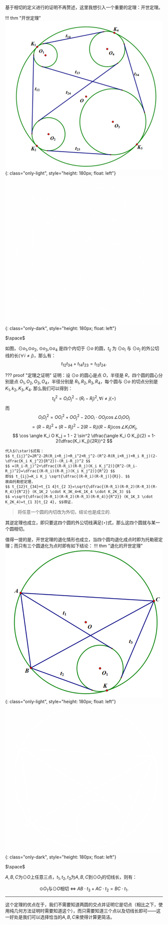 基于相切的定义进行的证明不再赘述，这里我想引入一个重要的定理：开世定理。

!!! thm "开世定理"
    ![](../../../assets/images/casey_default.png){: class="only-light", style="height: 180px; float: left"}
    ![](../../../assets/images/casey_slate.png){: class="only-dark", style="height: 180px; float: left"}
    <p>$\space$</p>
    <p style="margin-bottom: 8px;">
        如图，$\odot o_1$,$\odot o_2$, $\odot o_3$,$\odot o_4$ 是四个内切于 $\odot o$ 的圆，$t_{i j}$ 为 $\odot o_i$ 与 $\odot o_j$ 的外公切线的长($\forall i \neq j$)，那么有：
        $$ t_{1 2}t_{3 4}+t_{1 4}t_{2 3}=t_{1 3}t_{2 4}. $$
    </p>

??? proof "定理之证明"
    证明：设 $\odot o$ 的圆心是点 $O$，半径是 $R$，四个圆的圆心分别是点 $O_1,O_2,O_3,O_4$，半径分别是 $R_1,R_2,R_3,R_4$，每个圆与 $\odot o$ 的切点分别是 $K_1,k_2,K_3,K_4$. 那么我们可以得到：
    $$ t_{ij}^2=O_i O_j^2-(R_i-R_j)^2 ,\forall i \neq j (\star) $$
    而$$ O_i O_j^2=O O_i^2 +O O_j^2 - 2O O_i \cdot O O_j \cos \angle O_i O O_j $$
    $$ =(R-R_i)^2+(R-R_j)^2-2(R-R_i)(R-R_j)\cos \angle K_i O K_j , $$
    $$ \cos \angle K_i O K_j = 1 - 2 \sin^2 \dfrac{\angle K_i O K_j}{2} = 1-2(\dfrac{K_i K_j}{2R})^2 $$

    代入$(\star)$式有：
    $$ t_{ij}^2=2R^2-2R(R_i+R_j)+R_i^2+R_j^2-(R^2-R(R_i+R_j)+R_i R_j)(2-\dfrac{K_i K_j^2}{R^2})-(R_i-R_j)^2 $$
    $$ =(R_i-R_j)^2+\dfrac{(R-R_i)(R-R_j)(K_i K_j^2)}{R^2-(R_i-R_j)^2}=\dfrac{(R-R_i)(R-R_j)(K_i K_j^2)}{R^2} $$
    即$$ t_{ij}=K_i K_j \sqrt{\dfrac{(R-R_i)(R-R_j)}{R}}. $$
    故由托勒密定理，
    $$ t_{12}t_{34}+t_{1 4}t_{2 3}=\sqrt{\dfrac{(R-R_1)(R-R_2)(R-R_3)(R-R_4)}{R^2}} (K_1K_2 \cdot K_3K_4+K_1K_4 \cdot K_2K_3) $$
    $$ =\sqrt{\dfrac{(R-R_1)(R-R_2)(R-R_3)(R-R_4)}{R^2}} (K_1K_3 \cdot K_2K_4)=t_{1 3}t_{2 4}, $$得证.

>将任意一个圆的内切改为外切，结论也是成立的.

其逆定理也成立，即只要这四个圆的外公切线满足$(\star)$式，那么这四个圆就与某一个圆相切。

值得一提的是，开世定理的退化情形也成立，当四个圆均退化成点时即为托勒密定理；而只有三个圆退化为点时即有如下结论：
!!! thm "退化的开世定理"
    ![](../../../assets/images/backcasey_default.png){: class="only-light", style="height: 180px; float: left"}
    ![](../../../assets/images/backcasey_slate.png){: class="only-dark", style="height: 180px; float: left"}
    <p>$\space$</p>
    <p style="margin-bottom: 8px;">
        $A,B,C$为$\odot O$上任意三点，$t_1,t_2,t_3$为$A,B,C$到$\odot O_1$的切线长，则有：
    </p>
    <p style="text-align:center">
        $\odot O_1$与$\odot O$相切 $\Leftrightarrow$ $A B \cdot t_3+A C \cdot t_2=B C \cdot t_1.$
    </p>

---

这个定理的优点在于，我们不需要知道两圆的交点并证明它是切点（相比之下，使用纯几何方法证明时需要知道这个），而只需要知道三个点以及切线长即可——这一好处是我们可以选择恰当的$A,B,C$来使得计算更简洁。
